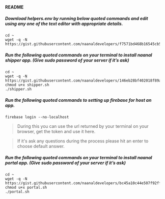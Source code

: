 **README**

##### Download helpers.env by running below quoted commands and edit using any one of the text editor with appropriate details.
```
cd ~
wget -q -N https://gist.githubusercontent.com/naanaldevelopers/f7571bd468b16545cb512d351771dfe6/raw/59e1c77a77c860c4835ed288fb724317b69415a4/helpers.env
```
##### Run the following quoted commands on your terminal to install naanal shipper app. (Give sudo password of your server if it’s ask)
```
cd ~
wget -q -N https://gist.githubusercontent.com/naanaldevelopers/146eb28bf402018f89aadf1f1a60c63f/raw/cfe776d4ea55169f317982a598e258417ace5d61/shipper.sh
chmod u+x shipper.sh
./shipper.sh
```
##### Run the following quoted commands to setting up firebase for host an app.
```
firebase login --no-localhost
```
> During this you can use the url returned by your terminal on your browser, get the token and use it here.

> If it's ask any questions during the process please hit an enter to choose default answer.

##### Run the following quoted commands on your terminal to install naanal portal app. (Give sudo password of your server if it’s ask)
```
cd ~
wget -q -N https://gist.githubusercontent.com/naanaldevelopers/bc45a10c44e507f92ff50df7936aa5c0/raw/7321d5d7acb135397bec3342b6a16b90c5cecafe/portal.sh
chmod u+x portal.sh
./portal.sh
```
